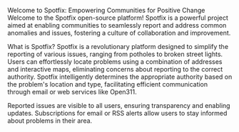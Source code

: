 Welcome to Spotfix: Empowering Communities for Positive Change
Welcome to the Spotfix open-source platform! Spotfix is a powerful project aimed at enabling communities to seamlessly report and address common anomalies and issues, fostering a culture of collaboration and improvement.

What is Spotfix?
Spotfix is a revolutionary platform designed to simplify the reporting of various issues, ranging from potholes to broken street lights. Users can effortlessly locate problems using a combination of addresses and interactive maps, eliminating concerns about reporting to the correct authority. Spotfix intelligently determines the appropriate authority based on the problem's location and type, facilitating efficient communication through email or web services like Open311.

Reported issues are visible to all users, ensuring transparency and enabling updates. Subscriptions for email or RSS alerts allow users to stay informed about problems in their area.
